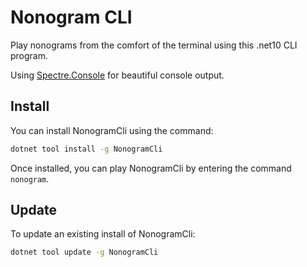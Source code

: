 # Nonogram CLI

Play nonograms from the comfort of the terminal using this .net10 CLI program.

Using [Spectre.Console](https://spectreconsole.net/) for beautiful console output.

## Install

You can install NonogramCli using the command:

```bash
dotnet tool install -g NonogramCli
```

Once installed, you can play NonogramCli by entering the command `nonogram`.

## Update

To update an existing install of NonogramCli:

```bash
dotnet tool update -g NonogramCli
```
